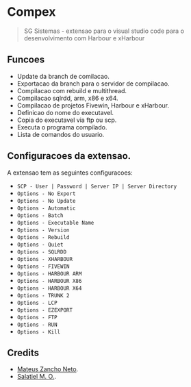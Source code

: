 # Compex
> SG Sistemas - extensao para o visual studio code para o desenvolvimento com Harbour e xHarbour

## Funcoes

- Update da branch de comilacao.
- Exportacao da branch para o servidor de compilacao.
- Compilacao com rebuild e multithread.
- Compilacao sqlrdd, arm, x86 e x64.
- Compilacao de projetos Fivewin, Harbour e xHarbour.
- Definicao do nome do executavel.
- Copia do executavel via ftp ou scp.
- Executa o programa compilado.
- Lista de comandos do usuario.

## Configuracoes da extensao.
A extensao tem as seguintes configuracoes:

* `SCP - User | Password | Server IP | Server Directory`
* `Options - No Export      `
* `Options - No Update      `
* `Options - Automatic      `
* `Options - Batch          `
* `Options - Executable Name`
* `Options - Version        `
* `Options - Rebuild        `
* `Options - Quiet          `
* `Options - SQLRDD         `
* `Options - XHARBOUR       `
* `Options - FIVEWIN        `
* `Options - HARBOUR ARM    `
* `Options - HARBOUR X86    `
* `Options - HARBOUR X64    `
* `Options - TRUNK 2        `
* `Options - LCP            `
* `Options - EZEXPORT       `
* `Options - FTP            `
* `Options - RUN            `
* `Options - Kill           `

## Credits

- [Mateus Zancho Neto](https://github.com/MateusZanchoNeto).
- [Salatiel M. O.](https://github.com/SMOGitHub).
